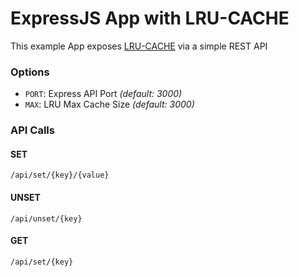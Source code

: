 # ExpressJS App with LRU-CACHE

This example App exposes [LRU-CACHE](https://www.npmjs.com/package/lru-cache) via a simple REST API

### Options
* ```PORT```: Express API Port _(default: 3000)_
* ```MAX```:  LRU Max Cache Size _(default: 3000)_
### API Calls

#### SET
```/api/set/{key}/{value}```
#### UNSET
```/api/unset/{key}```
#### GET
```/api/set/{key}```

